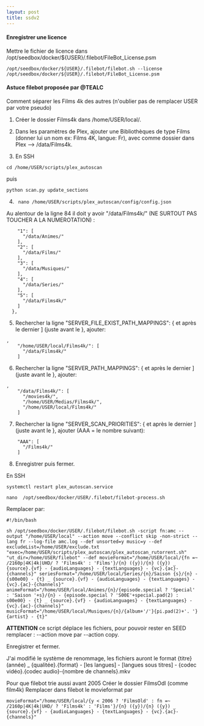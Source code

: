 ```yaml
---
layout: post
title: ssdv2
---
```

#### Enregistrer une licence

Mettre le fichier de licence dans /opt/seedbox/docker/${USER}/.filebot/FileBot_License.psm

```
/opt/seedbox/docker/${USER}/.filebot/filebot.sh --license /opt/seedbox/docker/${USER}/.filebot/FileBot_License.psm
```

#### Astuce filebot proposée par @TEALC

Comment séparer les Films 4k des autres (n'oublier pas de remplacer USER par votre pseudo)

1. Créer le dossier Films4k dans /home/USER/local/.

2. Dans les paramètres de Plex, ajouter une Bibliothèques de type Films (donner lui un nom ex: Films 4K, langue: Fr), avec comme dossier dans Plex --> /data/Films4k.

3. En SSH

```cd /home/USER/scripts/plex_autoscan``` 

puis 

```python scan.py update_sections```

4. ``` nano /home/USER/scripts/plex_autoscan/config/config.json```

Au alentour de la ligne 84 il doit y avoir "/data/Films4k/" (NE SURTOUT PAS TOUCHER A LA NUMEROTATION) :

```"PLEX_SECTION_PATH_MAPPINGS": {
    "1": [
      "/data/Animes/"
    ], 
    "2": [
      "/data/Films/"
    ], 
    "3": [
      "/data/Musiques/"
    ], 
    "4": [
      "/data/Series/"
    ], 
    "5": [
      "/data/Films4k/"
    ]
  },

```
5. Rechercher la ligne "SERVER_FILE_EXIST_PATH_MAPPINGS": { et après le dernier ] (juste avant le }, ajouter:

```
, 
    "/home/USER/local/Films4k/": [
      "/data/Films4k/"
    ]
```

6. Rechercher la ligne "SERVER_PATH_MAPPINGS": { et après le dernier ] (juste avant le }, ajouter:

```
,
    "/data/Films4k/": [
      "/movies4k/", 
      "/home/USER/Medias/Films4k/", 
      "/home/USER/local/Films4k/"
    ]
```

7. Rechercher la ligne "SERVER_SCAN_PRIORITIES": { et après le dernier ] (juste avant le }, ajouter (AAA = le nombre suivant):

```,
    "AAA": [
      "/Films4k/"
    ]
```

8. Enregistrer puis fermer.

En SSH

```systemctl restart plex_autoscan.service```

```nano  /opt/seedbox/docker/USER/.filebot/filebot-process.sh```

Remplacer par:

```
#!/bin/bash

sh /opt/seedbox/docker/USER/.filebot/filebot.sh -script fn:amc --output "/home/USER/local" --action move --conflict skip -non-strict --lang fr --log-file amc.log --def unsorted=y music=y --def excludeList=/home/USER/exclude.txt "exec=/home/USER/scripts/plex_autoscan/plex_autoscan_rutorrent.sh" "ut_dir=/home/USER/filebot" --def movieFormat="/home/USER/local/{fn =~ /2160p|4K|4k|UHD/ ? 'Films4k' : 'Films'}/{n} ({y})/{n} ({y}) _ {source}.{vf} - {audioLanguages} - {textLanguages} - {vc}.{ac}-{channels}" seriesFormat="/home/USER/local/Series/{n}/Saison {s}/{n} - {s00e00} - {t} _ {source}.{vf} - {audioLanguages} - {textLanguages} - {vc}.{ac}-{channels}" animeFormat="/home/USER/local/Animes/{n}/{episode.special ? 'Special' : 'Saison '+s}/{n} - {episode.special ? 'S00E'+special.pad(2) : s00e00} - {t} _ {source}.{vf} - {audioLanguages} - {textLanguages} - {vc}.{ac}-{channels}" musicFormat="/home/USER/local/Musiques/{n}/{album+'/'}{pi.pad(2)+'. '}{artist} - {t}"
```

**ATTENTION** ce script déplace les fichiers, pour pouvoir rester en SEED remplacer : --action move par --action copy.

 Enregistrer et fermer.

J'ai modifié le système de renommage, les fichiers auront le format {titre} (année) _ {qualitée}.{format} - [les langues] - [langues sous titres] - {codec vidéo}.{codec audio}-{nombre de channels}.mkv

Pour que filebot trie aussi avant 2005
Créer le dossier FilmsOdl (comme film4k)
Remplacer dans filebot le movieformat par 

```movieFormat="/home/USER/local/{y < 2006 ? 'FilmsOld' : fn =~ /2160p|4K|4k|UHD/ ? 'Films4k' : 'Films'}/{n} ({y})/{n} ({y}) _ {source}.{vf} - {audioLanguages} - {textLanguages} - {vc}.{ac}-{channels}" ```